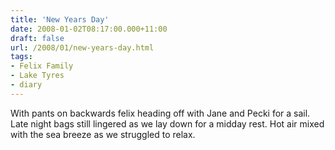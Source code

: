 ```yaml
---
title: 'New Years Day'
date: 2008-01-02T08:17:00.000+11:00
draft: false
url: /2008/01/new-years-day.html
tags: 
- Felix Family
- Lake Tyres
- diary
---
```


With pants on backwards felix heading off with Jane and Pecki for a sail. Late night bags still lingered as we lay down for a midday rest. Hot air mixed with the sea breeze as we struggled to relax.